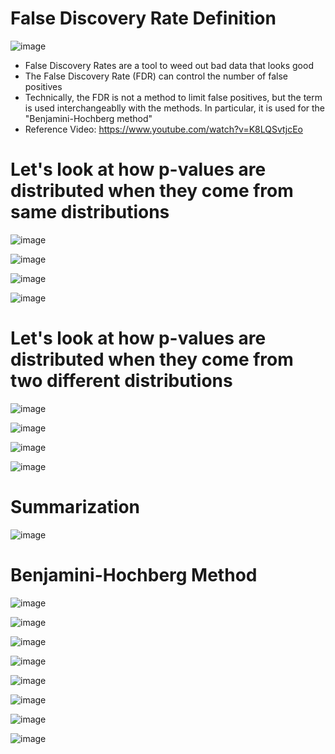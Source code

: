 # False Discovery Rate Definition

![image](https://user-images.githubusercontent.com/60442877/190930189-728595fc-0d38-4117-8645-217f07a994cd.png)

* False Discovery Rates are a tool to weed out bad data that looks good
* The False Discovery Rate (FDR) can control the number of false positives
* Technically, the FDR is not a method to limit false positives, but the term is used interchangeablly with the methods. In particular, it is used for the "Benjamini-Hochberg method"
* Reference Video: https://www.youtube.com/watch?v=K8LQSvtjcEo

# Let's look at how p-values are distributed when they come from same distributions

![image](https://user-images.githubusercontent.com/60442877/190928851-eacff982-66fd-4c07-b5cd-22cecd47c72f.png)

![image](https://user-images.githubusercontent.com/60442877/190928874-a517f9cb-1e0e-4cda-9c4d-534eca6e4493.png)

![image](https://user-images.githubusercontent.com/60442877/190928933-917e2fb8-619b-45ee-a12d-1b09c56686fd.png)

![image](https://user-images.githubusercontent.com/60442877/190928946-8b643618-3e9b-45d3-a429-00ae5c41634a.png)

# Let's look at how p-values are distributed when they come from two different distributions

![image](https://user-images.githubusercontent.com/60442877/190929058-f90abaa6-6f70-41d4-b43a-f53d6d5a6b88.png)

![image](https://user-images.githubusercontent.com/60442877/190929061-75a40a8d-ef6f-46bf-9d60-e2b212e63545.png)

![image](https://user-images.githubusercontent.com/60442877/190929068-200ef616-d179-443e-9064-384fab3aa664.png)

![image](https://user-images.githubusercontent.com/60442877/190929076-9016fbed-8b85-47d0-834c-df087d7ab4db.png)

# Summarization

![image](https://user-images.githubusercontent.com/60442877/190929121-02c9b815-2d10-4ea2-b07d-d148d1ed080a.png)

# Benjamini-Hochberg Method

![image](https://user-images.githubusercontent.com/60442877/190929353-2cd26833-a892-44d8-923e-742fd01b13c6.png)

![image](https://user-images.githubusercontent.com/60442877/190929649-98c36cca-a261-4c68-9e39-bec72f2406db.png)

![image](https://user-images.githubusercontent.com/60442877/190929708-12bbcb82-052c-420f-b6ab-ba1277676a19.png)

![image](https://user-images.githubusercontent.com/60442877/190929727-45433af1-469a-4d04-882c-bd24fb67e1ac.png)

![image](https://user-images.githubusercontent.com/60442877/190929744-47e18c5d-46ac-4d3b-8c52-87c130904fda.png)

![image](https://user-images.githubusercontent.com/60442877/190929763-10a56b05-0906-4395-a8c4-7b0a52133b40.png)

![image](https://user-images.githubusercontent.com/60442877/190929771-55fb9576-c403-415b-894f-5efd2340c595.png)

![image](https://user-images.githubusercontent.com/60442877/190929796-e21ce271-1808-4ccd-9e05-359f3dc22bb8.png)






